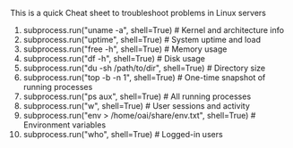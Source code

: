 This is a quick Cheat sheet to troubleshoot problems in Linux servers

1. subprocess.run("uname -a", shell=True)                   # Kernel and architecture info
2. subprocess.run("uptime", shell=True)                     # System uptime and load
3. subprocess.run("free -h", shell=True)                    # Memory usage
4. subprocess.run("df -h", shell=True)                      # Disk usage
5. subprocess.run("du -sh /path/to/dir", shell=True)        # Directory size
6. subprocess.run("top -b -n 1", shell=True)                # One-time snapshot of running processes
7. subprocess.run("ps aux", shell=True)                     # All running processes
8. subprocess.run("w", shell=True)                          # User sessions and activity
9. subprocess.run("env > /home/oai/share/env.txt", shell=True)  # Environment variables
10. subprocess.run("who", shell=True)                        # Logged-in users

